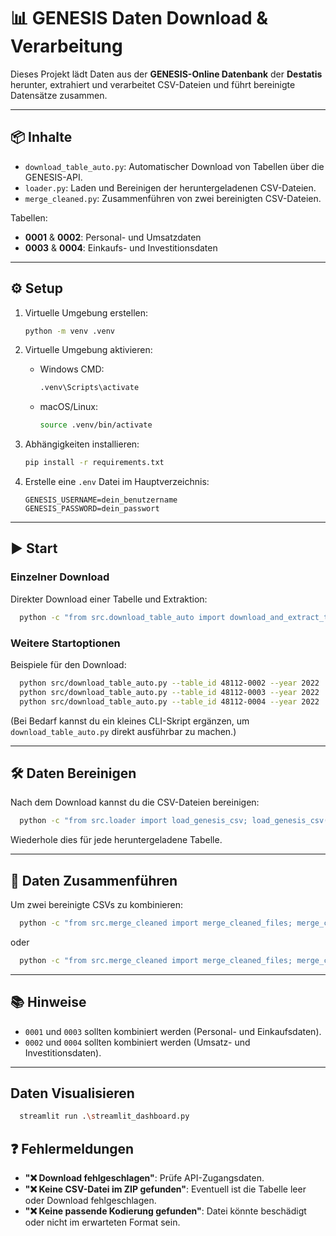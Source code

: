 # 📊 GENESIS Daten Download & Verarbeitung

Dieses Projekt lädt Daten aus der **GENESIS-Online Datenbank** der **Destatis** herunter, extrahiert und verarbeitet CSV-Dateien und führt bereinigte Datensätze zusammen.

---

## 📦 Inhalte
- `download_table_auto.py`: Automatischer Download von Tabellen über die GENESIS-API.
- `loader.py`: Laden und Bereinigen der heruntergeladenen CSV-Dateien.
- `merge_cleaned.py`: Zusammenführen von zwei bereinigten CSV-Dateien.

Tabellen:
- **0001** & **0002**: Personal- und Umsatzdaten
- **0003** & **0004**: Einkaufs- und Investitionsdaten

---

## ⚙️ Setup

1. Virtuelle Umgebung erstellen:
   ```bash
   python -m venv .venv
   ```

2. Virtuelle Umgebung aktivieren:
   - Windows CMD:
     ```bash
     .venv\Scripts\activate
     ```
   - macOS/Linux:
     ```bash
     source .venv/bin/activate
     ```

3. Abhängigkeiten installieren:
   ```bash
   pip install -r requirements.txt
   ```

4. Erstelle eine `.env` Datei im Hauptverzeichnis:
   ```env
   GENESIS_USERNAME=dein_benutzername
   GENESIS_PASSWORD=dein_passwort
   
   ```

---

## ▶️ Start

### Einzelner Download
Direkter Download einer Tabelle und Extraktion:

```bash
  python -c "from src.download_table_auto import download_and_extract_table_auto; download_and_extract_table_auto('48112-0001', '2022')"
```

### Weitere Startoptionen
Beispiele für den Download:

```bash
  python src/download_table_auto.py --table_id 48112-0002 --year 2022
  python src/download_table_auto.py --table_id 48112-0003 --year 2022
  python src/download_table_auto.py --table_id 48112-0004 --year 2022
```

(Bei Bedarf kannst du ein kleines CLI-Skript ergänzen, um `download_table_auto.py` direkt ausführbar zu machen.)

---

## 🛠️ Daten Bereinigen

Nach dem Download kannst du die CSV-Dateien bereinigen:

```bash
  python -c "from src.loader import load_genesis_csv; load_genesis_csv('data/48112-0001_2022.csv', '48112-0001_2022.zip')"
```

Wiederhole dies für jede heruntergeladene Tabelle.

---

## 🔗 Daten Zusammenführen

Um zwei bereinigte CSVs zu kombinieren:

```bash
  python -c "from src.merge_cleaned import merge_cleaned_files; merge_cleaned_files('data/cleaned/48112-0001_2022_cleaned.csv', 'data/cleaned/48112-0003_2022_cleaned.csv')"
```

oder

```bash
  python -c "from src.merge_cleaned import merge_cleaned_files; merge_cleaned_files('data/cleaned/48112-0002_2022_cleaned.csv', 'data/cleaned/48112-0004_2022_cleaned.csv')"
```

---

## 📚 Hinweise

- `0001` und `0003` sollten kombiniert werden (Personal- und Einkaufsdaten).
- `0002` und `0004` sollten kombiniert werden (Umsatz- und Investitionsdaten).

---
##  Daten Visualisieren
```bash
  streamlit run .\streamlit_dashboard.py
```
## ❓ Fehlermeldungen

- **"❌ Download fehlgeschlagen"**: Prüfe API-Zugangsdaten.
- **"❌ Keine CSV-Datei im ZIP gefunden"**: Eventuell ist die Tabelle leer oder Download fehlgeschlagen.
- **"❌ Keine passende Kodierung gefunden"**: Datei könnte beschädigt oder nicht im erwarteten Format sein.

